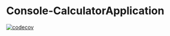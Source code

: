 # Console-CalculatorApplication
[![codecov](https://app.codecov.io/gh/DashaShabalina/Calculator/branch/master/graph/badge.svg?token=acefca5d-53b1-4a10-b52b-92c68507064a)](https://app.codecov.io/gh/DashaShabalina/Calculator)
